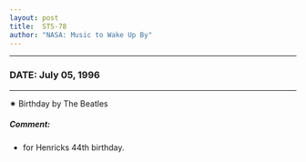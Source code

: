 ```yaml
---
layout: post
title:  STS-78
author: "NASA: Music to Wake Up By"
---
```


----
### DATE: July 05, 1996
----
✷ Birthday by The Beatles

##### Comment:
* for Henricks 44th birthday.
